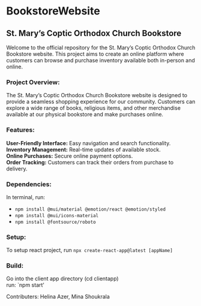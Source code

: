 # BookstoreWebsite

## St. Mary’s Coptic Orthodox Church Bookstore

Welcome to the official repository for the St. Mary’s Coptic Orthodox Church Bookstore website. This project aims to create an online platform where customers can browse and purchase inventory available both in-person and online.

### Project Overview:

The St. Mary’s Coptic Orthodox Church Bookstore website is designed to provide a seamless shopping experience for our community. Customers can explore a wide range of books, religious items, and other merchandise available at our physical bookstore and make purchases online.

### Features:

**User-Friendly Interface:** Easy navigation and search functionality.<br>
**Inventory Management:** Real-time updates of available stock.<br>
**Online Purchases:** Secure online payment options.<br>
**Order Tracking:** Customers can track their orders from purchase to delivery.<br>

### Dependencies:

In terminal, run: <br>

- `npm install @mui/material @emotion/react @emotion/styled` <br>
- `npm install @mui/icons-material` <br>
- `npm install @fontsource/roboto` <br>

### Setup:

To setup react project, run `npx create-react-app@latest [appName]` <br>

### Build:

Go into the client app directory (cd clientapp) <br>
run: `npm start'

Contributers: Helina Azer, Mina Shoukrala
